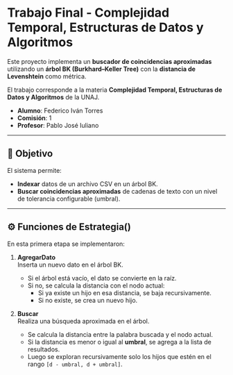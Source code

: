 # Trabajo Final - Complejidad Temporal, Estructuras de Datos y Algoritmos

Este proyecto implementa un **buscador de coincidencias aproximadas** utilizando un **árbol BK (Burkhard–Keller Tree)** con la **distancia de Levenshtein** como métrica.

El trabajo corresponde a la materia **Complejidad Temporal, Estructuras de Datos y Algoritmos** de la UNAJ.

- **Alumno**: Federico Iván Torres
- **Comisión**: 1
- **Profesor**: Pablo José Iuliano

---

## 📌 Objetivo
El sistema permite:
- **Indexar** datos de un archivo CSV en un árbol BK.
- **Buscar coincidencias aproximadas** de cadenas de texto con un nivel de tolerancia configurable (umbral).

---

## ⚙️ Funciones de Estrategia()
En esta primera etapa se implementaron:

1. **AgregarDato**  
   Inserta un nuevo dato en el árbol BK.  
   - Si el árbol está vacío, el dato se convierte en la raíz.  
   - Si no, se calcula la distancia con el nodo actual:  
     - Si ya existe un hijo en esa distancia, se baja recursivamente.  
     - Si no existe, se crea un nuevo hijo.  

2. **Buscar**  
   Realiza una búsqueda aproximada en el árbol.  
   - Se calcula la distancia entre la palabra buscada y el nodo actual.  
   - Si la distancia es menor o igual al **umbral**, se agrega a la lista de resultados.  
   - Luego se exploran recursivamente solo los hijos que estén en el rango `[d - umbral, d + umbral]`.
